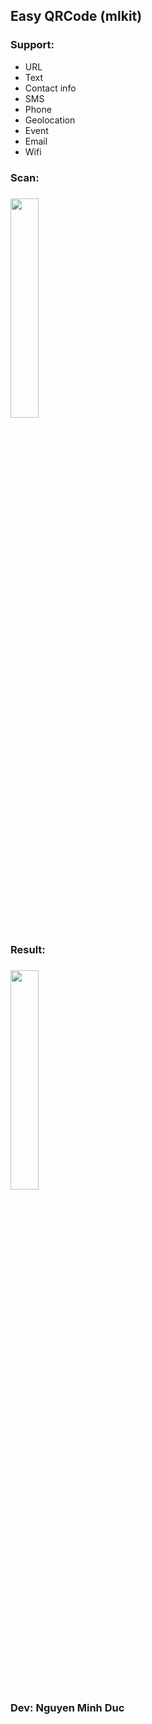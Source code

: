 <h2>Easy QRCode (mlkit)</h2>
<h3>Support:</h3>
<ul>
<li>URL</li>
<li>Text</li>
<li>Contact info</li>
<li>SMS</li>
<li>Phone</li>
<li>Geolocation</li>
<li>Event</li>
<li>Email</li>
<li>Wifi</li>
</ul>
<h3>Scan:<h3>
<img src="https://i.imgur.com/KprT5ZM.png" width="30%" height="30%">
<h3>Result:<h3>
<img src="https://i.imgur.com/gLXZCuc.png" width="30%" height="30%">
<br>
Dev: Nguyen Minh Duc
